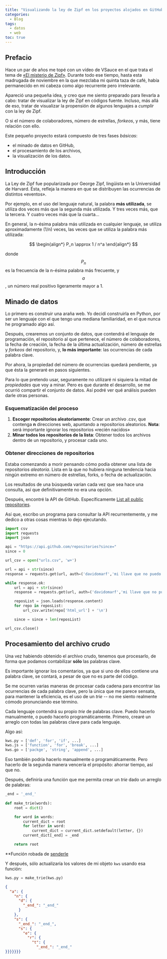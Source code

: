 ```yaml
---
title: "Visualizando la ley de Zipf en los proyectos alojados en GitHub"
categories:
  - Blog
tags:
  - datos
  - web
toc: true
---
```

<!-- * TOC
{:toc} -->


<script src="https://cdnjs.cloudflare.com/ajax/libs/mathjax/2.7.0/MathJax.js?config=TeX-AMS-MML_HTMLorMML" type="text/javascript"></script>


## Prefacio

Hace un par de años me topé con un vídeo de VSauce en el que trata el tema de [«El misterio de Zipf»](https://www.youtube.com/watch?v=fCn8zs912OE). Durante todo ese tiempo, hasta esta madrugada de noviembre en la que mezclaba mi quinta taza de café, había permanecido en mi cabeza como algo recurrente pero irrelevante.

Apareció una pequeña idea, y creo que me siento preparado para llevarla a cabo: tratar de visualizar la ley de Zipf en códigos fuente. Incluso, más allá de eso, tratar de visualizar la propensión de algunos lenguajes a *cumplir* con la ley de Zipf.

O si el número de colaboradores, número de estrellas, *forkeos*, y más, tiene relación con ello.

Este pequeño proyecto estará compuesto de tres fases *básicas*:

* el minado de datos en GitHub,
* el procesamiento de los archivos,
* la visualización de los datos.

## Introducción

La Ley de Zipf fue popularizada por George Zipf, lingüista en la Universidad de Harvard. Ésta, refleja la manera en que se distribuyen las ocurrencias de distintos «eventos».

Por ejemplo, en el uso del lenguaje natural, la palabra **más utilizada**, se utiliza dos veces más que la segunda más utilizada. Y tres veces más, que la tercera. Y cuatro veces más que la cuarta...

En general, la n-ésima palabra más utilizada en cualquier lenguaje, se utiliza aproximadamente (1/n) veces, las veces que se utiliza la palabra más utilizada:

$$
\begin{align*}
  P_n \approx 1 / n^a
\end{align*}
$$

donde $$P_n$$ es la frecuencia de la n-ésima palabra más frecuente, y
$$a$$, un número real positivo ligeramente mayor a 1.

## Minado de datos

Lo primero es construir una araña web. Yo decidí construirla en Python, por ser un lenguaje con el que tengo una mediana familiaridad, en el que nunca he programado algo así.

Después, crearemos un conjunto de datos, que contendrá el lenguaje de programación, el repositorio al que pertenece, el número de colaboradores, la fecha de creación, la fecha de la última actualización, número de estrellas y *forkeos* del repositorio, y, **lo más importante**: las ocurrencias de cada palabra clave.

Por ahora, la propiedad del número de ocurrencias quedará pendiente, ya que ésta la generaré en pasos siguientes.

Para lo que pretendo usar, seguramente no utilizaré ni siquiera la mitad de *propiedades* que voy a minar. Pero es que durante el desarrollo, se me ocurrió compartir el conjunto de datos. Así podré ver qué análisis pueden darle otras personas.

### Esquematización del proceso

1. **Escoger repositorios aleatoriamente**: Crear un archivo .csv, que contenga **n** direcciones web, apuntando a repositorios aleatorios. **Nota**: será importante ignorar los repositorios «recién nacidos»
1. **Minar todos los repositorios de la lista**: Obtener todos los archivos dentro de un repositorio, y procesar cada uno.

### Obtener direcciones de repositorios

Estaba comenzando a morir pensando cómo podía obtener una lista de repositorios *aleatoria*. Lista en la que no hubiera ninguna tendencia hacia ningún extremo en número de estrellas, forks, o fecha de actualización.

Los resultados de una búsqueda varían cada vez que sea hace una consulta, así que definitivamente no era una opción.

Después, encontré la API de GitHub. Específicamente [List all public repositories](https://developer.github.com/v3/repos/#list-all-public-repositories).

Así que, escribo un programa para consultar la API recurrentemente, y me dedico a otras cosas mientras lo dejo ejecutando.

```python
import csv
import requests
import json

api = "https://api.github.com/repositories?since="
since = 0

url_csv = open("urls.csv", 'w+')

url = api + str(since)
response = requests.get(url, auth=('davidomarf','mi llave que no puedo compartirte :('))

while response.ok:
    url = api + str(since)
    response = requests.get(url, auth=('davidomarf','mi llave que no puedo compartirte :('))

    reposList = json.loads(response.content)
    for repo in reposList:
        url_csv.write(repo['html_url'] + '\n')

    since = since + len(reposList)

url_csv.close()
```

## Procesamiento del archivo crudo

Una vez habiendo obtenido el archivo crudo, tenemos que procesarlo, de forma que podamos contabilizar **sólo** las palabras clave.

Es importante ignorar los comentarios, ya que si uno de ellos contiene una palabra clave, se contará, a pesar de que no es parte del código.

Se me ocurren varias maneras de procesar cada cadena para encontrar las ocurrencias de cada palabra clave, pero la única que me parece sensata, para mantener la eficiencia, es el uso de un *trie* -- no me siento realmente cómodo pronunciando ese término.

Cada lenguaje contendrá su propio *trie* de palabras clave. Puedo hacerlo manualmente, o puedo hacerlo programáticamente. Primero, crearé un arreglo con todas las palabras clave para cada lenguaje.

Algo así:

```python
kws.py = ['def', 'for', 'if', ...]
kws.js = ['function', 'for', 'break', ...]
kws.go = ['packge', 'string', 'append', ...]
```

Eso también podría hacerlo manualmente o programáticamente. Pero hacerlo de la segunda manera vencería el propósito: ahorrar tiempo, así que no.

Después, definiría una función que me permita crear un *trie* dado un arreglo de palabras:

```python
_end = '_end_'
 
def make_trie(words):
    root = dict()

    for word in words:
        current_dict = root
        for letter in word:
            current_dict = current_dict.setdefault(letter, {})
        current_dict[_end] = _end

    return root
```
**Función robada de [senderle](https://stackoverflow.com/a/11016430)
 
Y después, sólo actualizaría los valores de mi objeto `kws` usando esa función:

```python
kws.py = make_trie(kws.py)
```

```json
{
  "a": {
    "n": {
      "d": {
        "_end_": "_end_"
      }
    },
    "s": {
      "_end_": "_end_",
      "s": {
        "e": {
          "r": {
            "t": {
              "_end_": "_end_"
}}}}}}}
```